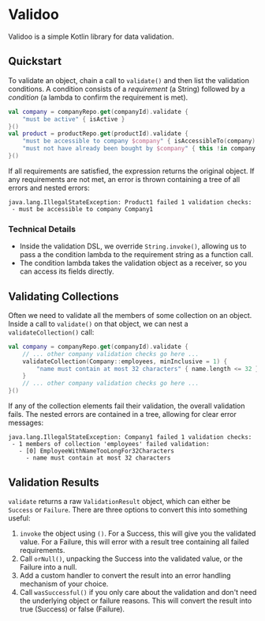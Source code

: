 # Validoo
Validoo is a simple Kotlin library for data validation.

## Quickstart
To validate an object, chain a call to `validate()` and then list the validation conditions. A condition consists of a *requirement* (a String) followed by a *condition*
(a lambda to confirm the requirement is met).

```kotlin
val company = companyRepo.get(companyId).validate {
    "must be active" { isActive }
}()
val product = productRepo.get(productId).validate {
    "must be accessible to company $company" { isAccessibleTo(company) }
    "must not have already been bought by $company" { this !in company.purchases }
}()
```
If all requirements are satisfied, the expression returns the original object. If any requirements are not met, an error is thrown containing a tree of
all errors and nested errors:
```
java.lang.IllegalStateException: Product1 failed 1 validation checks: 
 - must be accessible to company Company1
```

### Technical Details
- Inside the validation DSL, we override `String.invoke()`, allowing us to pass a the condition lambda to the requirement string as a function call.
- The condition lambda takes the validation object as a receiver, so you can access its fields directly.

## Validating Collections
Often we need to validate all the members of some collection on an object. Inside a call to `validate()` on that object, we can nest a `validateCollection()` call:
```kotlin
val company = companyRepo.get(companyId).validate {
    // ... other company validation checks go here ...
    validateCollection(Company::employees, minInclusive = 1) {
        "name must contain at most 32 characters" { name.length <= 32 }
    }
    // ... other company validation checks go here ...
}()
```
If any of the collection elements fail their validation, the overall validation fails. The nested errors are contained in a tree, allowing for clear error messages:

```
java.lang.IllegalStateException: Company1 failed 1 validation checks: 
 - 1 members of collection 'employees' failed validation:
   - [0] EmployeeWithNameTooLongFor32Characters
     - name must contain at most 32 characters
```

## Validation Results
`validate` returns a raw `ValidationResult` object, which can either be `Success` or `Failure`. There are three options to convert this into something useful:
1. `invoke` the object using `()`. For a Success, this will give you the validated value. For a Failure, this will error with a result tree containing all failed requirements.
2. Call `orNull()`, unpacking the Success into the validated value, or the Failure into a null.
3. Add a custom handler to convert the result into an error handling mechanism of your choice.
4. Call `wasSuccessful()` if you only care about the validation and don't need the underlying object or failure reasons. This will convert the result into true (Success) or false (Failure).